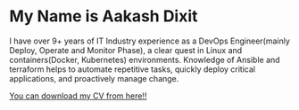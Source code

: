 <body>
    <h1>My Name is Aakash Dixit</h1>
    <p>I have over 9+ years of IT Industry experience as a DevOps Engineer(mainly Deploy, Operate and Monitor Phase), a clear quest in Linux and containers(Docker, Kubernetes) environments. Knowledge of Ansible and terraform helps to automate repetitive tasks, quickly deploy critical applications, and proactively manage change.</p>
    <a href="CV_AakashDixit_DevOps_.pdf" download>You can download my CV from here!!</a>
</body>
